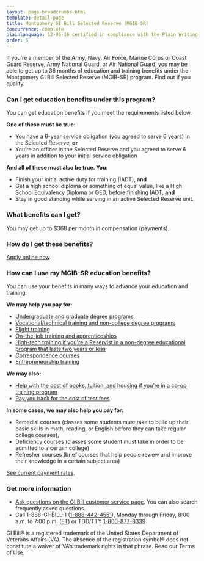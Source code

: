 ```yaml
---
layout: page-breadcrumbs.html
template: detail-page
title: Montgomery GI Bill Selected Reserve (MGIB-SR)
concurrence: complete
plainlanguage: 12-05-16 certified in compliance with the Plain Writing Act
order: 6
---
```


<div class="va-introtext">

If you’re a member of the Army, Navy, Air Force, Marine Corps or Coast Guard Reserve, Army National Guard, or Air National Guard, you may be able to get up to 36 months of education and training benefits under the Montgomery GI Bill Selected Reserve (MGIB-SR) program. Find out if you qualify.

</div>


<div class="feature" markdown="1">

### Can I get education benefits under this program?
You can get education benefits if you meet the requirements listed below.

**One of these must be true:**
- You have a 6-year service obligation (you agreed to serve 6 years) in the Selected Reserve, **or**
- You’re an officer in the Selected Reserve and you agreed to serve 6 years in addition to your initial service obligation

**And all of these must also be true. You:**
- Finish your initial active duty for training (IADT), **and**
- Get a high school diploma or something of equal value, like a High School Equivalency Diploma or GED, before finishing IADT, **and**
- Stay in good standing while serving in an active Selected Reserve unit.
</div>

### What benefits can I get?

You may get up to $368 per month in compensation (payments).

### How do I get these benefits?

[Apply online now](/education/apply-for-education-benefits/application/1990/introduction).

### How can I use my MGIB-SR education benefits?

You can use your benefits in many ways to advance your education and training.

**We may help you pay for:**

- [Undergraduate and graduate degree programs](/education/gi-bill/higher-learning/)
- [Vocational/technical training and non-college degree programs](/education/work-learn/non-college-degree-program/)
- [Flight training](/education/advanced-training-and-certifications/flight-training/)
- [On-the-job training and apprenticeships](/education/work-learn/job-and-apprenticeship/)
- [High-tech training if you're a Reservist in a non-degree educational program that lasts two years or less](/education/work-learn/non-traditional/accelerated-payments/)
- [Correspondence courses](/education/work-learn/non-traditional/correspondence-training/)
- [Entrepreneurship training](/education/advanced-training-and-certifications/entrepreneurship-training/)

**We may also:**
  
- [Help with the cost of books, tuition, and housing if you’re in a co-op training program](/education/work-learn/co-op-training/)
- [Pay you back for the cost of test fees](/education/advanced-training-and-certifications/test-fees)

**In some cases, we may also help you pay for:**
- Remedial courses (classes some students must take to build up their basic skills in math, reading, or English before they can take regular college courses),
- Deficiency courses (classes some student must take in order to be admitted to a certain college)
- Refresher courses (brief courses that help people review and improve their knowledge in a certain subject area)

[See current payment rates](https://www.benefits.va.gov/gibill/resources/benefits_resources/rate_tables.asp#ch1606).

### Get more information
- [Ask questions on the GI Bill customer service page](http://gibill.custhelp.com/). You can also search frequently asked questions.
- Call 1-888-GI-BILL-1 (<a href="tel:+18884424551">1-888-442-4551</a>), Monday through Friday, 8:00 a.m. to 7:00 p.m. (<abbr title="eastern time">ET</abbr>) or TDD/TTY <a href="tel:18008778339">1-800-877-8339</a>.

GI Bill&reg; is a registered trademark of the United States Department of Veterans Affairs (VA). The absence of the registration symbol&reg; does not constitute a waiver of VA’s trademark rights in that phrase. Read our Terms of Use.
